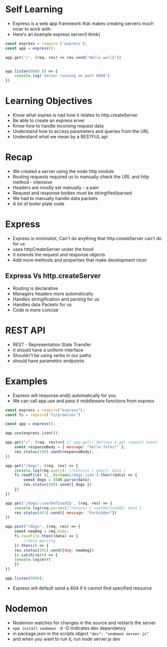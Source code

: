 # Self Learning
- Express is a web app framework that makes creating servers much nicer to work with.
- Here's an example express server(I think)
```js
const express = require ('express');
const app = express();

app.get('/', (req, res) => res.send('Hello world'))


app.listen(8080 () => {
	console.log('Server running on port 8080')
})
```

# Learning Objectives
- Know what expres is nad how it relates to http.createServer
- Be able to create an express erver
- Know how to handle incoming request data
- Understand how to access parameters and queries from the URL
- Understand what we mean by a RESTFUL api

# Recap
- We created a server using the node http module
- Routing requests required us to manually check the URL and http method - intensive
- Headers are mostly set manually - a pain
- Request and response bodies must be stringified/parsed
- We had to manually handle data packets
- A lot of boiler plate code

# Express
- Express is minimalist, Can't do anything that http.createServer can't do for us
- uses httpCreateServer under the hood
- It extends the request and response objects
- Add more methods and properties that make development nicer 

## Express Vs http.createServer
- Routing is declarative
- Managers headers more automatically
- Handles stringification and parsing for us
- Handles data Packets for us
- Code is more concise


# REST API
- REST - Representation State Transfer
- It should have a uniform interface
- Shouldn't be using verbs in our paths
- should have parametric endpoints

# Examples
- Express will response.end() automatically for you
- We can call app.use and pass it middleware functions from express
```js
const express = require("express");
const fs = require('fs/promises')

const app = express();

app.use(express.json());

app.get("/", (req, res)=>{ // app.get() defines a get request event 
	const responseBody = { message: "hello folks!" };
	res.status(200).send(responseBody);
})

app.get("/dogs", (req, res) => {
	console.log(req.query); //returns { query: data }
	fs.readFile(`${__dirname}/dogs.json`).then((data) => {
		const dogs = JSON.parse(data);
		res.status(200).send({ dogs })
	})
})

app.get('/dogs/:userDefinedID', (req, res) => {
	console.log(req.params)//returns { userDefinedID: data }
	res.status(403).send({ message: "Forbidden"})
})

app.post("/dogs", (req, res) => {
	const newDog = req.body;
	fs.readFile.then((data) => {
		//data parsing
	}).then(() => {
	res.status(201).send({dog: newDog})
	}).catch((err) => {
	console.log(err)
	})
})

app.listen(9090);
```
- Express will default send a 404 if it cannot find specified resource


# Nodemon
- Nodemon watches for changes in the source and restarts the server
- `npm install nodemon -D` -D indicates dev dependency
- in package.json in the scripts object `"dev": "nodemon server.js"`
- and when you want to run it, run node server.js dev